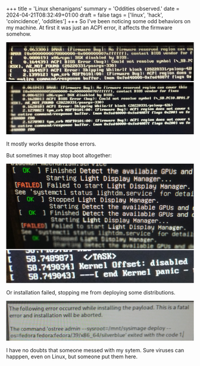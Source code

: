 +++
title = 'Linux shenanigans'
summary = 'Oddities observed.'
date = 2024-04-21T08:32:49+01:00
draft = false
tags = ['linux', 'hack', 'coincidence', 'oddities']
+++
So I've been noticing some odd behaviors on my machine.
At first it was just an ACPI error, it affects the firmware somehow.

![ACPI Error](IMG_20240403_165152.jpg)
![ACPI error 2](IMG_20240407_162038.jpg)

It mostly works despite those errors.

But sometimes it may stop boot altogether:

![Lightdm issue](IMG_20240404_230444.jpg)
![Kernel panic](IMG_20240405_192759.jpg)

Or installation failed, stopping me from deploying some distributions.

![Fedora installation fail](IMG_20240408_173422.jpg)

I have no doubts that someone messed with my sytem. Sure viruses can happpen, even on Linux, but someone put them here.
